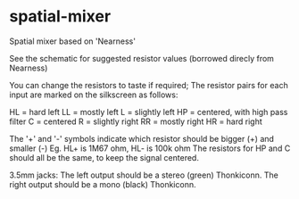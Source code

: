 # spatial-mixer
Spatial mixer based on 'Nearness'

See the schematic for suggested resistor values (borrowed direcly from Nearness)

You can change the resistors to taste if required;
The resistor pairs for each input are marked on the silkscreen as follows:

HL = hard left
LL = mostly left
L = slightly left
HP = centered, with high pass filter
C = centered
R = slightly right
RR = mostly right
HR = hard right

The '+' and '-' symbols indicate which resistor should be bigger (+) and smaller (-)
Eg. HL+ is 1M67 ohm, HL- is 100k ohm
The resistors for HP and C should all be the same, to keep the signal centered.

3.5mm jacks:
The left output should be a stereo (green) Thonkiconn. The right output should be a mono (black) Thonkiconn.
